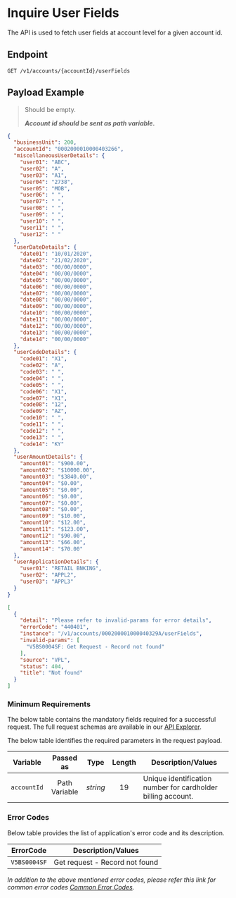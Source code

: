 # Inquire User Fields

The API is used to fetch user fields at account level for a given account id.

## Endpoint

`GET /v1/accounts/{accountId}/userFields`

## Payload Example

<!--
type: tab
titles: Request, Response, Error
-->

>Should be empty.
>
>***Account id should be sent as path variable.***

<!--
type: tab
-->

```json
{
  "businessUnit": 200,
  "accountId": "0002000010000403266",
  "miscellaneousUserDetails": {
    "user01": "ABC",
    "user02": "A",
    "user03": "A1",
    "user04": "2738",
    "user05": "MOB",
    "user06": " ",
    "user07": " ",
    "user08": " ",
    "user09": " ",
    "user10": " ",
    "user11": " ",
    "user12": " "
  },
  "userDateDetails": {
    "date01": "10/01/2020",
    "date02": "21/02/2020",
    "date03": "00/00/0000",
    "date04": "00/00/0000",
    "date05": "00/00/0000",
    "date06": "00/00/0000",
    "date07": "00/00/0000",
    "date08": "00/00/0000",
    "date09": "00/00/0000",
    "date10": "00/00/0000",
    "date11": "00/00/0000",
    "date12": "00/00/0000",
    "date13": "00/00/0000",
    "date14": "00/00/0000"
  },
  "userCodeDetails": {
    "code01": "X1",
    "code02": "A",
    "code03": " ",
    "code04": " ",
    "code05": " ",
    "code06": "X1",
    "code07": "X1",
    "code08": "12",
    "code09": "AZ",
    "code10": " ",
    "code11": " ",
    "code12": " ",
    "code13": " ",
    "code14": "KY"
  },
  "userAmountDetails": {
    "amount01": "$900.00",
    "amount02": "$10000.00",
    "amount03": "$3840.00",
    "amount04": "$0.00",
    "amount05": "$0.00",
    "amount06": "$0.00",
    "amount07": "$0.00",
    "amount08": "$0.00",
    "amount09": "$10.00",
    "amount10": "$12.00",
    "amount11": "$123.00",
    "amount12": "$90.00",
    "amount13": "$66.00",
    "amount14": "$70.00"
  },
  "userApplicationDetails": {
    "user01": "RETAIL BNKING",
    "user02": "APPL2",
    "user03": "APPL3"
  }
}
```

<!--
type: tab
-->

```json
[
  {
    "detail": "Please refer to invalid-params for error details",
    "errorCode": "440401",
    "instance": "/v1/accounts/000200001000040329A/userFields",
    "invalid-params": [
      "V5BS0004SF: Get Request - Record not found"
    ],
    "source": "VPL",
    "status": 404,
    "title": "Not found"
  }
]
```

<!-- type: tab-end -->

### Minimum Requirements

The below table contains the mandatory fields required for a successful request. The full request schemas are available in our [API Explorer](../api/?type=get&path=/v1/accounts/{accountId}/userFields).

The below table identifies the required parameters in the request payload.

| Variable | Passed as | Type | Length | Description/Values |
| -------- | :-------: | :--: | :------------: | ------------------ |
| `accountId` | Path Variable | *string* | 19 | Unique identification number for cardholder billing account. |

### Error Codes

Below table provides the list of application's error code and its description.

| ErrorCode |  Description/Values |
| --------  | ------------------ |
| `V5BS0004SF` | Get request - Record not found |

*In addition to the above mentioned error codes, please refer this link for common error codes [Common Error Codes](?path=docs/Common_Error_Code.md).*
